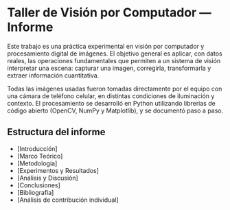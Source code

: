 # Taller de Visión por Computador — Informe

Este trabajo es una práctica experimental en visión por computador y procesamiento digital de imágenes. El objetivo general es aplicar, con datos reales, las operaciones fundamentales que permiten a un sistema de visión interpretar una escena: capturar una imagen, corregirla, transformarla y extraer información cuantitativa.

Todas las imágenes usadas fueron tomadas directamente por el equipo con una cámara de teléfono celular, en distintas condiciones de iluminación y contexto. El procesamiento se desarrolló en Python utilizando librerías de código abierto (OpenCV, NumPy y Matplotlib), y se documentó paso a paso.

## Estructura del informe
- [Introducción]
- [Marco Teórico]
- [Metodología]
- [Experimentos y Resultados]
- [Análisis y Discusión]
- [Conclusiones]
- [Bibliografía]
- [Análisis de contribución individual]